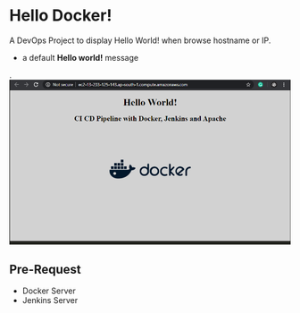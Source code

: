 # Hello Docker!

A DevOps Project to display Hello World! when browse hostname or IP. 
- a default **Hello world!** message

.![alt HelloWorld](https://github.com/adarshgeorge/CI_CD_Docker/blob/master/web/Hello_World.png)



## Pre-Request
- Docker Server
- Jenkins Server

